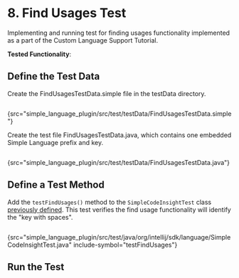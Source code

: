 <!-- Copyright 2000-2023 JetBrains s.r.o. and contributors. Use of this source code is governed by the Apache 2.0 license. -->

# 8. Find Usages Test

<link-summary>Implementing and running test for finding usages functionality implemented as a part of the Custom Language Support Tutorial.</link-summary>

<tldr>

**Tested Functionality**: [](find_usages_provider.md)

</tldr>

<include from="tests_prerequisites.md" element-id="custom_language_testing_tutorial_header"></include>

## Define the Test Data
Create the <path>FindUsagesTestData.simple</path> file in the <path>testData</path> directory.

```bash
```
{src="simple_language_plugin/src/test/testData/FindUsagesTestData.simple"}

Create the test file <path>FindUsagesTestData.java</path>, which contains one embedded Simple Language prefix and key.

```java
```
{src="simple_language_plugin/src/test/testData/FindUsagesTestData.java"}

## Define a Test Method
Add the `testFindUsages()` method to the `SimpleCodeInsightTest` class [previously defined](completion_test.md#define-a-test).
This test verifies the find usage functionality will identify the "key with spaces".

```java
```
{src="simple_language_plugin/src/test/java/org/intellij/sdk/language/SimpleCodeInsightTest.java" include-symbol="testFindUsages"}


## Run the Test

<include from="custom_language_testing_snippets.md" element-id="runTests"/>
